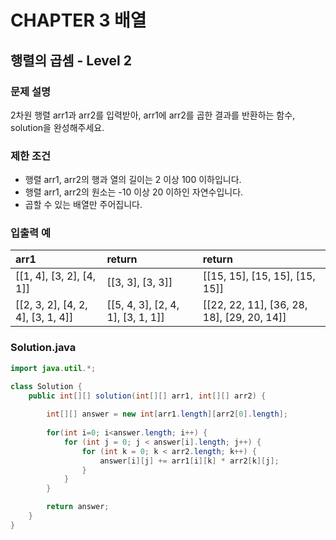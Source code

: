 # CHAPTER 3 배열

## 행렬의 곱셈 - Level 2

### 문제 설명
2차원 행렬 arr1과 arr2를 입력받아, arr1에 arr2를 곱한 결과를 반환하는 함수, solution을 완성해주세요.

### 제한 조건
- 행렬 arr1, arr2의 행과 열의 길이는 2 이상 100 이하입니다.
- 행렬 arr1, arr2의 원소는 -10 이상 20 이하인 자연수입니다.
- 곱할 수 있는 배열만 주어집니다.


### 입출력 예

| arr1                    | return                  | return                 |
|:------------------------|:------------------------|:-----------------------|
| [[1, 4], [3, 2], [4, 1]] | [[3, 3], [3, 3]] | [[15, 15], [15, 15], [15, 15]]|
| [[2, 3, 2], [4, 2, 4], [3, 1, 4]]    | [[5, 4, 3], [2, 4, 1], [3, 1, 1]]     | [[22, 22, 11], [36, 28, 18], [29, 20, 14]]    |


### Solution.java
``` java
import java.util.*;

class Solution {
    public int[][] solution(int[][] arr1, int[][] arr2) {
    
        int[][] answer = new int[arr1.length][arr2[0].length];
        
        for(int i=0; i<answer.length; i++) {
            for (int j = 0; j < answer[i].length; j++) {
                for (int k = 0; k < arr2.length; k++) {
                    answer[i][j] += arr1[i][k] * arr2[k][j];
                }
            }
        }

        return answer;
    }
}

``` 
